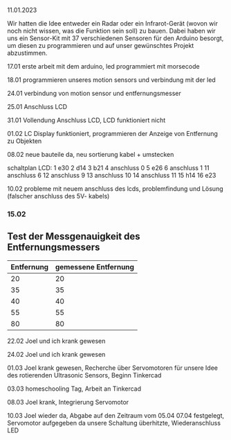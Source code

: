 
11.01.2023

Wir hatten die Idee entweder ein Radar oder ein Infrarot-Gerät (wovon wir noch nicht wissen, was die Funktion sein soll) zu bauen. Dabei haben wir uns ein Sensor-Kit mit 37 verschiedenen Sensoren für den Arduino besorgt, um diesen zu programmieren und auf unser gewünschtes Projekt abzustimmen.

17.01
erste arbeit mit dem arduino, led programmiert mit morsecode

18.01
programmieren unseres motion sensors und verbindung mit der led

24.01 
verbindung von motion sensor und entfernungsmesser

25.01 
Anschluss LCD

31.01
Vollendung Anschluss LCD, LCD funktioniert nicht 

01.02
LC Display funktioniert, programmieren der Anzeige von Entfernung zu Objekten

08.02
neue bauteile da, neu sortierung kabel + umstecken 

schaltplan LCD:
1 e30
2 d14
3 b21 
4 anschluss 0 
5 e26
6 anschluss 1
11 anschluss 6
12 anschluss 9
13 anschluss 10
14 anschluss 11
15 h14
16 e23

10.02
probleme mit neuem anschluss des lcds, problemfindung und Lösung (falscher anschluss des 5V- kabels)

### 15.02 
## Test der Messgenauigkeit des Entfernungsmessers
| Entfernung | gemessene Entfernung|
| -------------------------- |-----------|
| 20 |20|
| 35 |35|
| 40 |40|
| 55 |55|
| 80 |80|

22.02 
Joel und ich krank gewesen

24.02 
Joel und ich krank gewesen

01.03
Joel krank gewesen, Recherche über Servomotoren für unsere Idee des rotierenden Ultrasonic Sensors, Beginn Tinkercad

03.03
homeschooling Tag, Arbeit an Tinkercad

08.03 
Joel krank, Integrierung Servomotor

10.03 
Joel wieder da, Abgabe auf den Zeitraum vom 05.04 07.04 festgelegt, Servomotor aufgegeben da unsere Schaltung überhitzte, Wiederanschluss LED 
